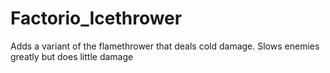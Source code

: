 # Factorio_Icethrower
 Adds a variant of the flamethrower that deals cold damage. Slows enemies greatly but does little damage
